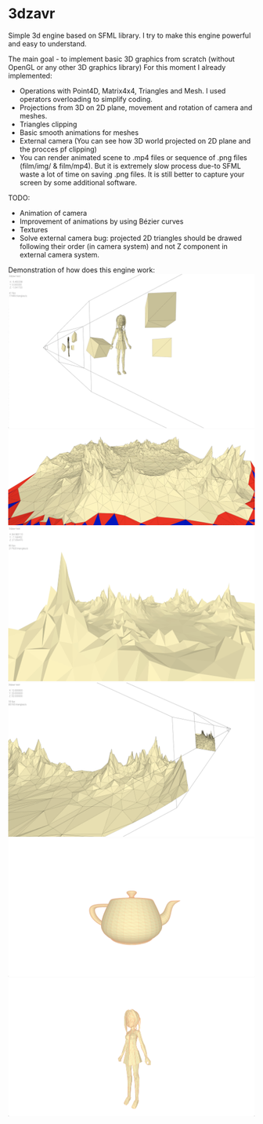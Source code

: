 # 3dzavr
Simple 3d engine based on SFML library.
I try to make this engine powerful and easy to understand.

The main goal - to implement basic 3D graphics from scratch (without OpenGL or any other 3D graphics library)
For this moment I already implemented:
- Operations with Point4D, Matrix4x4, Triangles and Mesh. I used operators overloading to simplify coding.
- Projections from 3D on 2D plane, movement and rotation of camera and meshes.
- Triangles clipping
- Basic smooth animations for meshes
- External camera (You can see how 3D world projected on 2D plane and the procces pf clipping)
- You can render animated scene to .mp4 files or sequence of .png files (film/img/ & film/mp4). But it is extremely slow process due-to SFML waste a lot of time on saving .png files. It is still better to capture your screen by some additional software.


TODO:
- Animation of camera
- Improvement of animations by using Bézier curves
- Textures
- Solve external camera bug: projected 2D triangles should be drawed following their order (in camera system) and not Z component in external camera system.

Demonstration of how does this engine work:
![Project demonstration](img/external_camera_1.png)
![Project demonstration](img/clipping.png)
![Project demonstration](img/mountains.png)
![Project demonstration](img/external_camera_2.png)
![Project demonstration](img/teapot.png)
![Project demonstration](img/girl.png)

